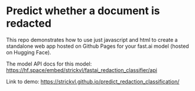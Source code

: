 # Predict whether a document is redacted

This repo demonstrates how to use just javascript and html to create a standalone web app
hosted on Github Pages for your fast.ai model (hosted on Hugging Face).

The model API docs for this model: https://hf.space/embed/strickvl/fastai_redaction_classifier/api

Link to demo: https://strickvl.github.io/predict_redaction_classification/
